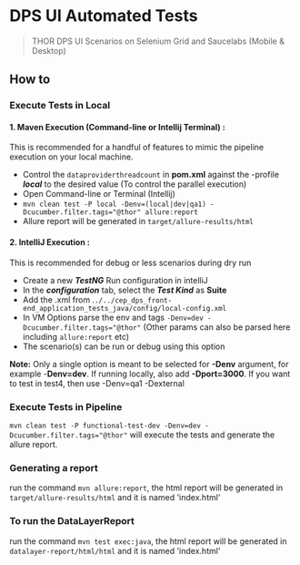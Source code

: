 # DPS UI Automated Tests 
> THOR DPS UI Scenarios on Selenium Grid and Saucelabs (Mobile & Desktop)

## How to

### Execute Tests in Local
#### 1. Maven Execution (Command-line or Intellij Terminal) : 
This is recommended for a handful of features to mimic the pipeline execution on your local machine.

 - Control the `dataproviderthreadcount` in **pom.xml** against the -profile ***local*** to the desired value (To control the parallel execution)
 - Open Command-line or Terminal (Intellij)
 - `mvn clean test -P local -Denv=(local|dev|qa1) -Dcucumber.filter.tags="@thor" allure:report`
 - Allure report will be generated in ```target/allure-results/html```

#### 2. IntelliJ Execution :
This is recommended for debug or less scenarios during dry run

 - Create a new ***TestNG*** Run configuration in intelliJ
 - In the ***configuration*** tab, select the ***Test Kind*** as **Suite**
 - Add the .xml from .`./../cep_dps_front-end_application_tests_java/config/local-config.xml`
 - In VM Options parse the env and tags `-Denv=dev -Dcucumber.filter.tags="@thor"` (Other params can also be parsed here including `allure:report` etc)
 - The scenario(s) can be run or debug using this option

**Note:**
Only a single option is meant to be selected for **-Denv** argument, for example -**Denv=dev**. If running locally, also add **-Dport=3000**. If you want to test in test4, then use -Denv=qa1 -Dexternal 

### Execute Tests in Pipeline
`mvn clean test -P functional-test-dev -Denv=dev -Dcucumber.filter.tags="@thor"` will execute the tests and generate the allure report. 

### Generating a report
run the command ```mvn allure:report```, the html report will be generated in ```target/allure-results/html``` and it is named 'index.html'

### To run the DataLayerReport
run the command ```mvn test exec:java```, the html report will be generated in ```datalayer-report/html/html``` and it is named 'index.html'
